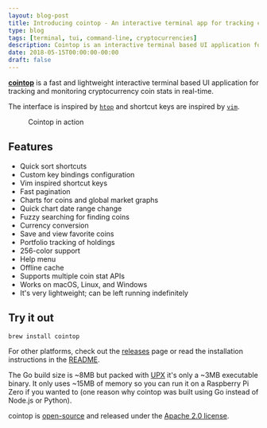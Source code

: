 ```yaml
---
layout: blog-post
title: Introducing cointop - An interactive terminal app for tracking cryptocurrencies
type: blog
tags: [terminal, tui, command-line, cryptocurrencies]
description: Cointop is an interactive terminal based UI application for tracking cryptocurrencies in real-time.
date: 2018-05-15T00:00:00-00:00
draft: false
---
```

**[cointop](https://github.com/miguelmota/cointop)** is a fast and lightweight interactive terminal based UI application for tracking and monitoring cryptocurrency coin stats in real-time.

The interface is inspired by [`htop`](https://en.wikipedia.org/wiki/Htop) and shortcut keys are inspired by [`vim`](https://en.wikipedia.org/wiki/Vim_(text_editor)).

<figure>
  <a href="cointop-in-action.gif" target="_blank"><img src="cointop-in-action.gif" alt=""></a>
	<figcaption>
  Cointop in action
	</figcaption>
</figure>

## Features

- Quick sort shortcuts
- Custom key bindings configuration
- Vim inspired shortcut keys
- Fast pagination
- Charts for coins and global market graphs
- Quick chart date range change
- Fuzzy searching for finding coins
- Currency conversion
- Save and view favorite coins
- Portfolio tracking of holdings
- 256-color support
- Help menu
- Offline cache
- Supports multiple coin stat APIs
- Works on macOS, Linux, and Windows
- It's very lightweight; can be left running indefinitely

## Try it out

```bash
brew install cointop
```

For other platforms, check out the [releases](https://github.com/miguelmota/cointop/releases) page or read the installation instructions in the [README](https://github.com/miguelmota/cointop).

The Go build size is ~8MB but packed with [UPX](https://upx.github.io/) it's only a ~3MB executable binary. It only uses ~15MB of memory so you can run it on a Raspberry Pi Zero if you wanted to (one reason why cointop was built using Go instead of Node.js or Python).

cointop is [open-source](https://github.com/miguelmota/cointop) and released under the [Apache 2.0 license](https://github.com/miguelmota/cointop/#license).
